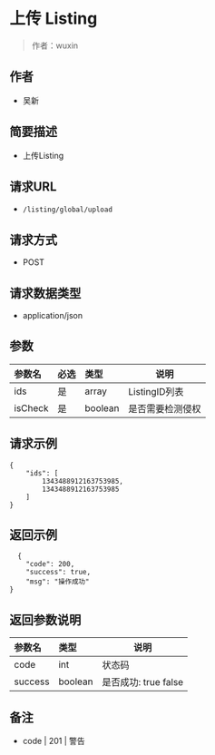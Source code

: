 # 上传 Listing

> 作者：wuxin

## 作者
- 吴新

## 简要描述

- 上传Listing

## 请求URL
- `/listing/global/upload`

## 请求方式
- POST

## 请求数据类型
- application/json

## 参数

|参数名|必选|类型|说明|
|:----    |:---|:----- |-----   |
|ids |是  |array |ListingID列表   |
|isCheck |是  |boolean |是否需要检测侵权   |

## 请求示例
```
{
    "ids": [
		1343488912163753985,
		1343488912163753985
	]
}
```

## 返回示例

```
  {
    "code": 200,
    "success": true,
    "msg": "操作成功"
}
```

## 返回参数说明 

|参数名|类型|说明|
|:-----  |:-----|-----                           |
|code |int   |状态码 |
|success |boolean   |是否成功: true false |

## 备注 

- code | 201 | 警告